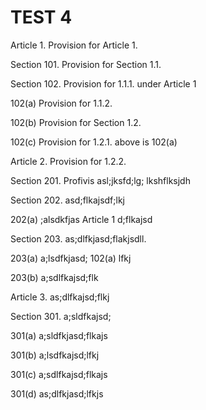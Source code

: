 # TEST 4

Article 1. Provision for Article 1.

Section 101. Provision for Section 1.1.

Section 102. Provision for 1.1.1. under Article 1

102(a) Provision for 1.1.2.

102(b) Provision for Section 1.2.

102(c) Provision for 1.2.1. above is 102(a)

Article 2. Provision for 1.2.2.

Section 201. Profivis asl;jksfd;lg; lkshflksjdh

Section 202. asd;flkajsdf;lkj

202(a) ;alsdkfjas Article 1 d;flkajsd

Section 203. as;dlfkjasd;flakjsdll.

203(a) a;lsdfkjasd; 102(a) lfkj

203(b) a;sdlfkajsd;flk

Article 3. as;dlfkajsd;flkj

Section 301. a;sldfkajsd;

301(a) a;sldfkjasd;flkajs

301(b) a;lsdfkajsd;lfkj

301(c) a;sdlfkajsd;flkajs

301(d) as;dlfkjasd;lfkjs


